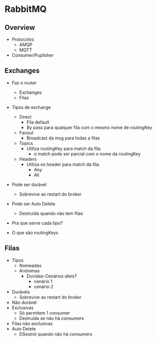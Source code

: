 # RabbitMQ

## Overview
- Protocolos
    - AMQP
    - MQTT
- Consumer/Puplisher

## Exchanges
- Faz o router
    - Exchanges
    - Filas
- Tipos de exchange
    - Direct
        - Fila default 
        - By pass para qualquer fila com o mesmo nome de routingKey
    - Fanout
        - Broadcast da msg para todas a filas
    - Topics
        - Utiliza routingKey para match da fila.
            - o match pode ser parcial com o nome da routingKey
    - Headers
        - Utiliza os header para match da fila.
            - Any
            - All
- Pode ser durável
    - Sobrevive ao restart do broker
- Pode ser Auto Delete
    - Destruída quando não tem filas

- Pra que serve cada tipo?

- O que são routingKeys

## Filas
- Tipos
    - Nomeadas
    - Anônimas
        - Duvidas-Cenários úteis?
            - cenário 1
            - cenário 2 
- Duráveis
    - Sobrevive ao restart do broker
- Não durável
- Exclusivas
    - Só permitem 1 consumer
    - Destruída se não há consumers
- Filas não exclusivas
- Auto Delete
    - DSestrói quando não há consumers



